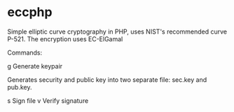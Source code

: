 eccphp
======

Simple elliptic curve cryptography in PHP, uses NIST's recommended curve P-521. The encryption uses EC-ElGamal 

Commands:

 g                     Generate keypair

Generates security and public key into two separate file: sec.key and pub.key.


 s <seckey> <file>     Sign file
 v <pubkey> <file>     Verify signature

